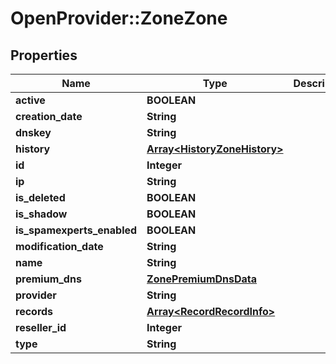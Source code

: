 # OpenProvider::ZoneZone

## Properties
Name | Type | Description | Notes
------------ | ------------- | ------------- | -------------
**active** | **BOOLEAN** |  | [optional] 
**creation_date** | **String** |  | [optional] 
**dnskey** | **String** |  | [optional] 
**history** | [**Array&lt;HistoryZoneHistory&gt;**](HistoryZoneHistory.md) |  | [optional] 
**id** | **Integer** |  | [optional] 
**ip** | **String** |  | [optional] 
**is_deleted** | **BOOLEAN** |  | [optional] 
**is_shadow** | **BOOLEAN** |  | [optional] 
**is_spamexperts_enabled** | **BOOLEAN** |  | [optional] 
**modification_date** | **String** |  | [optional] 
**name** | **String** |  | [optional] 
**premium_dns** | [**ZonePremiumDnsData**](ZonePremiumDnsData.md) |  | [optional] 
**provider** | **String** |  | [optional] 
**records** | [**Array&lt;RecordRecordInfo&gt;**](RecordRecordInfo.md) |  | [optional] 
**reseller_id** | **Integer** |  | [optional] 
**type** | **String** |  | [optional] 

